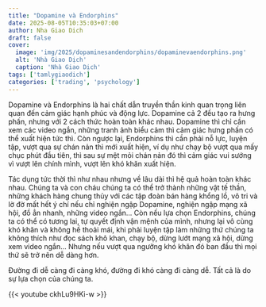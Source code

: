 ```yaml
---
title: "Dopamine và Endorphins"
date: 2025-08-05T10:35:03+07:00
author: Nha Giao Dich
draft: false
cover:
  image: 'img/2025/dopaminesandendorphins/dopaminevaendorphins.png'
  alt: 'Nhà Giao Dịch'
  caption: 'Nhà Giao Dịch'
tags: ['tamlygiaodich']
categories: ['trading', 'psychology']
---
```


Dopamine và Endorphins là hai chất dẫn truyền thần kinh quan trọng liên quan đến cảm giác hạnh phúc và động lực. Dopamine cả 2 đều tạo ra hưng phấn, nhưng với 2 cách thức hoàn toàn khác nhau. Dopamine thì chỉ cần xem các video ngắn, những tranh ảnh biểu cảm thì cảm giác hưng phấn có thể xuất hiện tức thì. Còn ngược lại, Endorphins thì cần phải nỗ lực, luyện tập, vượt qua sự chán nản thì mới xuất hiện, ví dụ như chạy bộ vượt qua mấy chục phút đầu tiên, thì sau sự mệt mỏi chán nản đó thì cảm giác vui sướng vì vượt lên chính mình, vượt lên khó khăn xuất hiện.

Tác dụng tức thời thì như nhau nhưng về lâu dài thì hệ quả hoàn toàn khác nhau. Chúng ta và con cháu chúng ta có thể trở thành những vật tế thần, những khách hàng chung thủy với các tập đoàn bán hàng khổng lồ, vô tri và lờ đờ mất hết ý chí nếu chỉ nghiện ngập Dopamine, nghiện ngập mạng xã hội, đồ ẳn nhanh, những video ngắn... Còn nếu lựa chọn Endorphins, chúng ta có thể có tương lai, tự quyết định vận mệnh của mình, nhưng lại vô cùng khó khăn và không hề thoải mái, khi phải luyện tập làm những thứ chúng ta không thích như đọc sách khô khan, chạy bộ, dừng lướt mạng xã hội, dừng xem video ngắn... Nhưng nếu vượt qua ngưỡng khó khăn đó ban đầu thì mọi thứ sẽ trở nên dễ dàng hơn.

Đường đi dễ càng đi càng khó, đường đi khó càng đi càng dễ. Tất cả là do sự lựa chọn của chúng ta.

{{< youtube ckhLu9HKi-w >}}